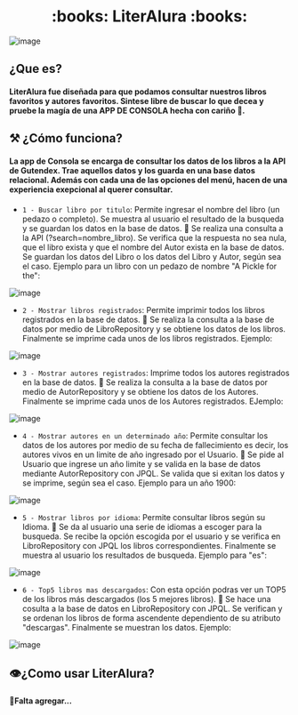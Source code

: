 <h1 align="center">:books: LiterAlura :books:</h1>

![image](https://github.com/user-attachments/assets/48312fa2-8612-4ee3-af19-c95ea616b3d3)

<h2>¿Que es?</h2>
<h4>LiterAlura fue diseñada para que podamos consultar nuestros libros favoritos y autores favoritos. Sintese libre de buscar lo que decea y pruebe la magía de una APP DE CONSOLA hecha con cariño 🙂.</h4>

<h2>⚒️ ¿Cómo funciona?</h2>
<h4>La app de Consola se encarga de consultar los datos de los libros a la API de Gutendex. Trae aquellos datos y los guarda en una base datos relacional. Además con cada una de las opciones del menú, hacen de una experiencia exepcional al querer consultar.</h4>

- `1 - Buscar libro por titulo`: Permite ingresar el nombre del libro (un pedazo o completo). Se muestra al usuario el resultado de la busqueda y se guardan los datos en la base de datos. 🔨  Se realiza una consulta a la API (?search=nombre_libro). Se verifica que la respuesta no sea nula, que el libro exista y que el nombre del Autor exista en la base de datos. Se guardan los datos del Libro o los datos del Libro y Autor, según sea el caso. Ejemplo para un libro con un pedazo de nombre "A Pickle for the":      

![image](https://github.com/user-attachments/assets/6ce74b96-d4ff-4202-83ae-fe3844213024)

- `2 - Mostrar libros registrados`: Permite imprimir todos los libros registrados en la base de datos. 🔨 Se realiza la consulta a la base de datos por medio de LibroRepository y se obtiene los datos de los libros. Finalmente se imprime cada unos de los libros registrados. Ejemplo:

![image](https://github.com/user-attachments/assets/4ccf8b95-e5ff-4164-ba1f-588a321978c6)

- `3 - Mostrar autores registrados`: Imprime todos los autores registrados en la base de datos. 🔨 Se realiza la consulta a la base de datos por medio de AutorRepository y se obtiene los datos de los Autores. Finalmente se imprime cada unos de los Autores registrados. EJemplo: 

![image](https://github.com/user-attachments/assets/b0f9a578-3959-4985-a7d3-89365b780273)

- `4 - Mostrar autores en un determinado año`: Permite consultar los datos de los autores por medio de su fecha de fallecimiento es decir, los autores vivos en un limite de año ingresado por el Usuario. 🔨 Se pide al Usuario que ingrese un año limite y se valida en la base de datos mediante AutorRepository con JPQL. Se valida que si exitan los datos y se imprime, según sea el caso. Ejemplo para un año 1900: 

![image](https://github.com/user-attachments/assets/c5ae42de-4aa5-4960-8421-3ed16a8e4d0b)

- `5 - Mostrar libros por idioma`: Permite consultar libros según su Idioma. 🔨 Se da al usuario una serie de idiomas a escoger para la busqueda. Se recibe la opción escogida por el usuario y se verifica en LibroRepository con JPQL los libros correspondientes. Finalmente se muestra al usuario los resultados de busqueda. Ejemplo para "es":

![image](https://github.com/user-attachments/assets/b5779f4f-0c7f-4aa0-b44b-d177f5f08d5c)

- `6 - Top5 libros mas descargados`: Con esta opción podras ver un TOP5 de los libros más descargados (los 5 mejores libros). 🔨 Se hace una cosulta a la base de datos en LibroRepository con JPQL. Se verifican y se ordenan los libros de forma ascendente dependiento de su atributo "descargas". Finalmente se muestran los datos. Ejemplo:

![image](https://github.com/user-attachments/assets/27484629-11b1-42ba-8a09-f9f599102ae3)

<h2>👁️¿Como usar LiterAlura?</h2>
<h4>🥹Falta agregar...</h4>

